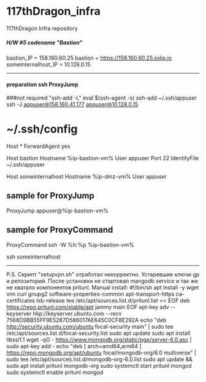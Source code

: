 # 117thDragon_infra
117thDragon Infra repository

##### H/W #5 codename "Bastion"
bastion_IP = 158.160.60.25
bastion = https://158.160.60.25.sslip.io
someinternalhost_IP = 10.128.0.15

********************************************
#### preparation ssh ProxyJump
###not required "ssh-add -L"
eval $(ssh-agent -s)
ssh-add ~/.ssh/appuser
ssh -J appuser@158.160.41.177 appuser@10.128.0.15

# ~/.ssh/config
Host *
  ForwardAgent yes

Host bastion
  Hostname %ip-bastion-vm%
  User appuser
  Port 22
  IdentityFile ~/.ssh/appuser

Host someinternalhost
  Hostname %ip-dmz-vm%
  User appuser

## sample for ProxyJump
ProxyJump appuser@%ip-bastion-vm%

## sample for ProxyCommand
ProxyCommand ssh -W %h:%p  %ip-bastion-vm%

ssh someinternalhost
********************************************

P.S. Скрипт "setupvpn.sh" отработал некорректно.
Устаревшие ключи gp и репозиторий. После установки не стартовал mangodb service и так же не хватало компонентов pritunl.
Manual install:
#!/bin/sh
apt install -y wget vim curl gnupg2 software-properties-common apt-transport-https ca-certificates lsb-release
tee /etc/apt/sources.list.d/pritunl.list << EOF
deb https://repo.pritunl.com/stable/apt jammy main
EOF
apt-key adv --keyserver hkp://keyserver.ubuntu.com --recv 7568D9BB55FF9E5287D586017AE645C0CF8E292A
echo "deb http://security.ubuntu.com/ubuntu focal-security main" | sudo tee /etc/apt/sources.list.d/focal-security.list
sudo apt update
sudo apt install libssl1.1
wget -qO - https://www.mongodb.org/static/pgp/server-6.0.asc | sudo apt-key add -
echo "deb [ arch=amd64,arm64 ] https://repo.mongodb.org/apt/ubuntu focal/mongodb-org/6.0 multiverse" | sudo tee /etc/apt/sources.list.d/mongodb-org-6.0.list
sudo apt update && sudo apt install pritunl mongodb-org
sudo systemctl start pritunl mongod
sudo systemctl enable pritunl mongod
